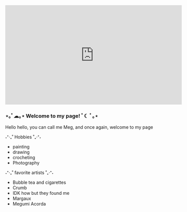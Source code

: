    <iframe width="560" height="315" src="https://www.youtube.com/embed/sN7HR_7c8Sk" title="YouTube video player" frameborder="0" allow="accelerometer; autoplay; clipboard-write; encrypted-media; gyroscope; picture-in-picture; web-share" allowfullscreen></iframe>




### ⋆｡ﾟ☁︎｡⋆ Welcome to my page! ﾟ☾ ﾟ｡⋆

Hello hello, you can call me Meg, and once again, welcome to my page 
 

 ˖⁺‧₊˚ Hobbies ˚₊‧⁺˖

- painting
- drawing
- crocheting
- Photography


˖⁺‧₊˚ favorite artists ˚₊‧⁺˖

- Bubble tea and cigarettes
- Crumb
- IDK how but they found me
- Margaux
- Megumi Acorda












